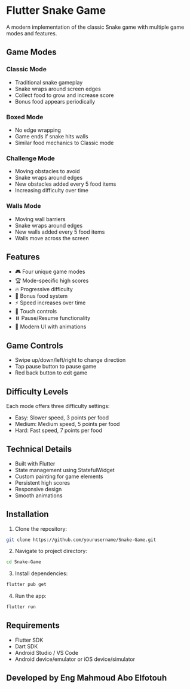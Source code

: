 # Flutter Snake Game

A modern implementation of the classic Snake game with multiple game modes and features.

## Game Modes

### Classic Mode
- Traditional snake gameplay
- Snake wraps around screen edges
- Collect food to grow and increase score
- Bonus food appears periodically

### Boxed Mode
- No edge wrapping
- Game ends if snake hits walls
- Similar food mechanics to Classic mode

### Challenge Mode
- Moving obstacles to avoid
- Snake wraps around edges
- New obstacles added every 5 food items
- Increasing difficulty over time

### Walls Mode
- Moving wall barriers
- Snake wraps around edges
- New walls added every 5 food items
- Walls move across the screen

## Features

- 🎮 Four unique game modes
- 🏆 Mode-specific high scores
- 🔥 Progressive difficulty
- 🎯 Bonus food system
- ⚡ Speed increases over time
- 📱 Touch controls
- ⏸️ Pause/Resume functionality
- 🎨 Modern UI with animations

## Game Controls

- Swipe up/down/left/right to change direction
- Tap pause button to pause game
- Red back button to exit game

## Difficulty Levels

Each mode offers three difficulty settings:
- Easy: Slower speed, 3 points per food
- Medium: Medium speed, 5 points per food
- Hard: Fast speed, 7 points per food

## Technical Details

- Built with Flutter
- State management using StatefulWidget
- Custom painting for game elements
- Persistent high scores
- Responsive design
- Smooth animations

## Installation

1. Clone the repository:
```bash
git clone https://github.com/yourusername/Snake-Game.git
```

2. Navigate to project directory:
```bash
cd Snake-Game
```

3. Install dependencies:
```bash
flutter pub get
```

4. Run the app:
```bash
flutter run
```

## Requirements

- Flutter SDK
- Dart SDK
- Android Studio / VS Code
- Android device/emulator or iOS device/simulator


## Developed by Eng Mahmoud Abo Elfotouh
